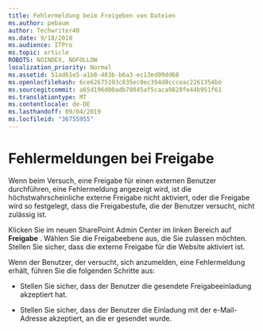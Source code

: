 ```yaml
---
title: Fehlermeldung beim Freigeben von Dateien
ms.author: pebaum
author: Techwriter40
ms.date: 9/18/2018
ms.audience: ITPro
ms.topic: article
ROBOTS: NOINDEX, NOFOLLOW
localization_priority: Normal
ms.assetid: 51ad61e5-a1b8-483b-b6a3-ec13ed09dd68
ms.openlocfilehash: 6ce62675193c835ec0ec394d8ccceac2261354bb
ms.sourcegitcommit: a65d196d00adb70045af5caca9828fe44b951f61
ms.translationtype: MT
ms.contentlocale: de-DE
ms.lasthandoff: 09/04/2019
ms.locfileid: "36755955"
---
```

# <a name="error-messages-when-sharing"></a>Fehlermeldungen bei Freigabe

Wenn beim Versuch, eine Freigabe für einen externen Benutzer durchführen, eine Fehlermeldung angezeigt wird, ist die höchstwahrscheinliche externe Freigabe nicht aktiviert, oder die Freigabe wird so festgelegt, dass die Freigabestufe, die der Benutzer versucht, nicht zulässig ist.
  
Klicken Sie im neuen SharePoint Admin Center im linken Bereich auf **Freigabe** . Wählen Sie die Freigabeebene aus, die Sie zulassen möchten. Stellen Sie sicher, dass die externe Freigabe für die Website aktiviert ist. 
  
Wenn der Benutzer, der versucht, sich anzumelden, eine Fehlermeldung erhält, führen Sie die folgenden Schritte aus:
  
- Stellen Sie sicher, dass der Benutzer die gesendete Freigabeeinladung akzeptiert hat.
    
- Stellen Sie sicher, dass der Benutzer die Einladung mit der e-Mail-Adresse akzeptiert, an die er gesendet wurde.
    

